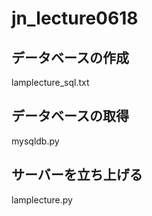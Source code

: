 # jn_lecture0618

## データベースの作成
lamplecture_sql.txt

## データベースの取得
mysqldb.py

## サーバーを立ち上げる
lamplecture.py
